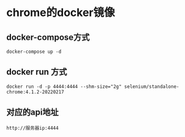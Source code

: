 # chrome的docker镜像

## docker-compose方式

`docker-compose up -d`

## docker run 方式

`docker run -d -p 4444:4444 --shm-size="2g" selenium/standalone-chrome:4.1.2-20220217`

## 对应的api地址

`http://服务器ip:4444`